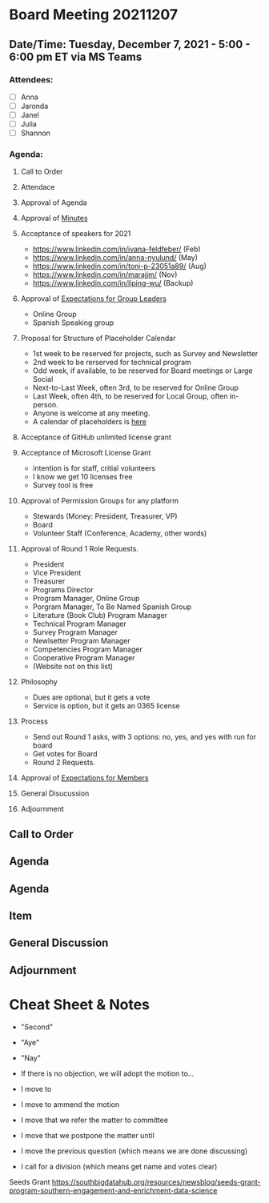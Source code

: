 # Board Meeting 20211207

## Date/Time: Tuesday, December 7, 2021 - 5:00 - 6:00 pm ET via MS Teams

### Attendees: 

- [ ] Anna
- [ ] Jaronda
- [ ] Janel
- [ ] Julia
- [ ] Shannon

### Agenda:
1. Call to Order
2. Attendace
3. Approval of Agenda
4. Approval of [Minutes](../BoardMinutes/20210607.md)

5. Acceptance of speakers for 2021
    - https://www.linkedin.com/in/ivana-feldfeber/ (Feb)
    - https://www.linkedin.com/in/anna-nyulund/ (May)
    - https://www.linkedin.com/in/toni-p-23051a89/ (Aug)
    - https://www.linkedin.com/in/marajjm/ (Nov)
    - https://www.linkedin.com/in/liping-wu/ (Backup)
6. Approval of [Expectations for Group Leaders](../../Policies/Roles/2022Roles/ExpectionsOfGroupLeaders.md)
    - Online Group
    - Spanish Speaking group
7. Proposal for Structure of Placeholder Calendar
    - 1st week to be reserved for projects, such as Survey and Newsletter
    - 2nd week to be rerserved for technical program
    - Odd week, if available, to be reserved for Board meetings or Large Social
    - Next-to-Last Week, often 3rd, to be reserved for Online Group
    - Last Week, often 4th, to be reserved for Local Group, often in-person. 
    - Anyone is welcome at any meeting.
    - A calendar of placeholders is [here](../../Policies/Calendar.md)
8. Acceptance of GitHub unlimited license grant
9. Acceptance of Microsoft License Grant
    - intention is for staff, critial volunteers
    - I know we get 10 licenses free
    - Survey tool is free
10. Approval of Permission Groups for any platform
    - Stewards (Money: President, Treasurer, VP)
    - Board
    - Volunteer Staff (Conference, Academy, other words)
11. Approval of Round 1 Role Requests. 
    - President
    - Vice President
    - Treasurer
    - Programs Director
    - Program Manager, Online Group
    - Porgram Manager, To Be Named Spanish Group
    - Literature (Book Club) Program Manager
    - Technical Program Manager
    - Survey Program Manager
    - Newlsetter Program Manager
    - Competencies Program Manager
    - Cooperative Program Manager
    - (Website not on this list)
12. Philosophy
    - Dues are optional, but it gets a vote
    - Service is option, but it gets an 0365 license
13. Process
    - Send out Round 1 asks, with 3 options: no, yes, and yes with run for board
    - Get votes for Board
    - Round 2 Requests. 
14. Approval of [Expectations for Members](../../Policies/Roles/2022Roles/ExectationsOfMembers.md)
15. General Disucussion
16. Adjournment


## Call to Order

## Agenda

## Agenda

## Item

## General Discussion

## Adjournment







# Cheat Sheet & Notes

* "Second"
* "Aye"
* "Nay"

* If there is no objection, we will adopt the motion to...

* I move to
* I move to ammend the motion
* I move that we refer the matter to committee
* I move that we postpone the matter until
* I move the previous question (which means we are done discussing)
* I call for a division (which means get name and votes clear)



Seeds Grant
https://southbigdatahub.org/resources/newsblog/seeds-grant-program-southern-engagement-and-enrichment-data-science